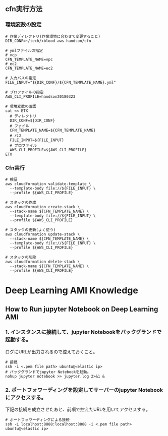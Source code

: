 ## cfn実行方法
### 環境変数の設定
```
# 作業ディレクトリ(作業環境に合わせて変更すること)
DIR_CONF=~/tech/xblood-aws-handson/cfn

# ymlファイルの指定
# vcp
CFN_TEMPLATE_NAME=vpc
# ec2
CFN_TEMPLATE_NAME=ec2

# 入力パスの指定
FILE_INPUT="${DIR_CONF}/${CFN_TEMPLATE_NAME}.yml"

# プロファイルの指定
AWS_CLI_PROFILE=handson20180323

# 環境変数の確認
cat << ETX
  # ディレクトリ
  DIR_CONF=${DIR_CONF}
  # ファイル
  CFN_TEMPLATE_NAME=${CFN_TEMPLATE_NAME}
  # パス
  FILE_INPUT=${FILE_INPUT}
  # プロファイル
  AWS_CLI_PROFILE=${AWS_CLI_PROFILE}
ETX
```

### Cfn実行
```
# 検証
aws cloudformation validate-template \
  --template-body file://${FILE_INPUT} \
  --profile ${AWS_CLI_PROFILE}

# スタックの作成
aws cloudformation create-stack \
  --stack-name ${CFN_TEMPLATE_NAME} \
  --template-body file://${FILE_INPUT} \
  --profile ${AWS_CLI_PROFILE}

# スタックの更新(よく使う)
aws cloudformation update-stack \
  --stack-name ${CFN_TEMPLATE_NAME} \
  --template-body file://${FILE_INPUT} \
  --profile ${AWS_CLI_PROFILE}

# スタックの削除
aws cloudformation delete-stack \
  --stack-name ${CFN_TEMPLATE_NAME} \
  --profile ${AWS_CLI_PROFILE}
```

# Deep Learning AMI Knowledge
## How to Run jupyter Notebook on Deep Learning AMI
### 1. インスタンスに接続して、jupyter Notebookをバックグランドで起動する。
ログにURLが出力されるので控えておくこと。
```
# 接続
ssh -i <.pem file path> ubuntu@<elastic ip>
# バックグランドでjupyter Notebookを起動。
nohup jupyter notebook >> jupyter.log 2>&1 &
```
### 2. ポートフォワーディングを設定してサーバーのjupyter Notebookにアクセスする。
下記の接続を成立させたあと、前項で控えたURLを用いてアクセスする。
```
# ポートフォワーディングによる接続
ssh -L localhost:8888:localhost:8888 -i <.pem file path> ubuntu@<elastic ip>
```
